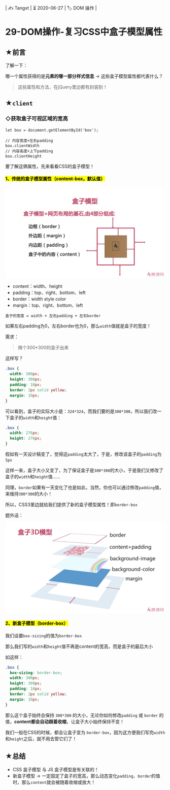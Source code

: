 | ✍️ Tangxt | ⏳ 2020-06-27 | 🏷️ DOM 操作 |

# 29-DOM操作-复习CSS中盒子模型属性

## ★前言

了解一下：

哪一个属性获得的是**元素的哪一部分样式信息** -> 这些盒子模型属性都代表什么？

> 这些属性和方法，在jQuery里边都有封装到！

## ★`client`

### ◇获取盒子可视区域的宽高

``` JS
let box = document.getElementById('box');

// 内容宽度+左右padding
box.clientWidth
// 内容高度+上下padding
box.clientHeight
```

要了解这俩属性，先来看看CSS的盒子模型！

#### <mark>1、传统的盒子模型属性（content-box，默认值）</mark>

![盒子模型](assets/img/2020-06-28-19-14-38.png)

- content：width、height
- padding：top、right、bottom、left
- border：width style color
- margin：top、right、bottom、left

```
盒子的宽度 = width + 左右padding + 左右border
```

如果左右padding为0，左右border也为0，那么`width`值就是盒子的宽度！

需求：

> 搞个300*300的盒子出来

这样写？

``` css
.box {
  width: 300px;
  height: 300px;
  padding: 10px;  
  border: 2px solid yellow;
  margin: 10px;
}
```

可以看到，盒子的实际大小是：`324*324`，而我们要的是`300*300`，所以我们改一下盒子的`width`和`height`值：

``` css
.box {
  width: 276px;
  height: 276px;
}
```

假如有一天设计稿变了，觉得这`padding`太大了，于是，修改该盒子的`padding`为`5px`

这样一来，盒子大小又变了，为了保证盒子是`300*300`的大小，于是我们又修改了盒子的`width`和`height`值……

同理，`border`如果有一天变化了也是如此，当然，你也可以通过修改`padding`值，来维持`300*300`的大小！

所以，CSS3里边就给我们提供了新的盒子模型属性！即`border-box`

题外话：

![盒子3D模型](assets/img/2020-06-28-19-27-49.png)

#### <mark>2、新盒子模型（border-box）</mark>

我们设置`box-sizing`的值为`border-box`

那么我们写的`width`和`height`值不再是content的宽高，而是盒子的最后大小

如这样：

``` css
.box {
  box-sizing: border-box;
  width: 300px;
  height: 300px;
  padding: 10px;  
  border: 2px solid yellow;
  margin: 10px;
}
```

那么这个盒子始终会保持 `300*300` 的大小，无论你如何修改`padding` 或 `border` 的值，**content都会自动跟着收缩**，让盒子大小始终保持不变！

我们一般在CSS的时候，都会让盒子变为 `border-box`，因为这方便我们写完`width`和`height`之后，就不用去管它们了！

## ★总结

- CSS 盒子模型 与 JS 盒子模型是有关联的！
- 新盒子模型 -> 一定固定了盒子的宽高，那么动态变化`padding`、`border`的值时，那么`content`就会被随着收缩或放大！

















